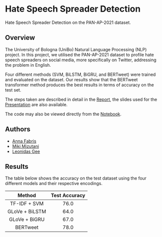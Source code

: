 # Hate Speech Spreader Detection
Hate Speech Spreader Detection on the PAN-AP-2021 dataset.

## Overview
The University of Bologna (UniBo) Natural Language Processing (NLP) project. In this project, we utilised the PAN-AP-2021 dataset to profile hate speech spreaders on social media, more specifically on Twitter, addressing the problem in English. 

Four different methods (SVM, BiLSTM, BiGRU, and BERTweet) were trained and evaluated on the dataset. Our results show that the BERTweet transformer method produces the best results in terms of accuracy on the test set.  

The steps taken are described in detail in the [Report](https://github.com/annafabris/Hate-Speech-Spreader-Detection/blob/main/NLP_Project.pdf), the slides used for the [Presentation](https://github.com/annafabris/Hate-Speech-Spreader-Detection/blob/main/Presentation.pdf) are also available.

The code may also be viewed directly from the [Notebook](https://github.com/annafabris/Hate-Speech-Spreader-Detection/blob/main/main.ipynb).

## Authors
- [Anna Fabris](https://github.com/annafabris)
- [Miki Mizutani](https://github.com/mikimizutani)
- [Leonidas Gee](https://github.com/LeonidasY)

## Results
The table below shows the accuracy on the test dataset using the four different models and their respective encodings.

|     Method     | Test Accuracy |
|:--------------:|:-------------:|
| TF-IDF + SVM   |          76.0 |
| GLoVe + BiLSTM |          64.0 |
| GLoVe + BiGRU  |          67.0 |
| BERTweet       |          78.0 |
